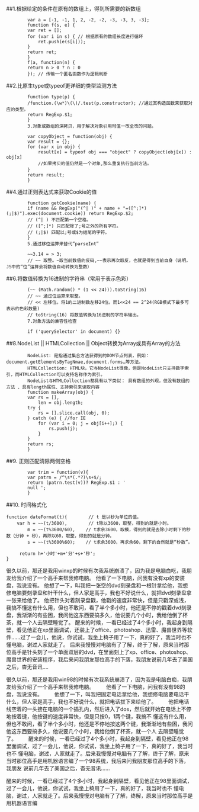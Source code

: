 ##1.根据给定的条件在原有的数组上，得到所需要的新数组

			var a = [-1, -1, 1, 2, -2, -2, -3, -3, 3, -3];
			function f(s, e) {
			var ret = [];
			for (var i in s) { // 根据原有的数组长度进行循环
			    ret.push(e(s[i]));
			}
			return ret;
			}
			f(a, function(n) {
			return n > 0 ? n : 0  
			}); // 传输一个匿名函数作为逻辑判断
##2.比原生type或typeof更详细的类型监测方法

			function type(p) {
			/function.(\w*)\(\)/.test(p.constructor); //通过其构造函数来获取对应的类型。
			return RegExp.$1;
			}
			3.对象或数组的深拷贝，用于解决对象引用时值一改全改的问题。

			var copyObject = function(obj) {
			var result = {};
			for (var x in obj) {
			    result[x] = typeof obj === "object" ? copyObject(obj[x]) : obj[x]
			    //如果拷贝的值仍然是一个对象,那么重复执行当前方法。
			}　　
			return result;
			}
##4.通过正则表达式来获取Cookie的值

			function getCookie(name) {
			if (name && RegExp("(^| )" + name + "=([^;]*)(;|$)").exec(document.cookie)) return RegExp.$2;
			// (^| ) 不匹配第一个空格。
			// ([^;]*) 只匹配除了;号之外的所有字符。
			// (;|$) 匹配以;号或$为结尾的字符。
			}
			5.通过移位运算来替代”parseInt”

			~~3.14 = > 3;
			// ~~ 取整。~取当前数值的反码,~~表示再次取反，也就是得到当前自身（说明，JS中的“位”运算会将数值自动转换为整数）
##6.将数值转换为16进制的字符串（常用于表示色彩）

			(~~ (Math.random() * (1 << 24))).toString(16)
			// ~~ 通过位运算来取整。
			// << 左移位。将1的二进制数左移24位。而1<<24 == 2^24(RGB模式下最多可表示的色彩数量)
			// toString(16) 将数值转换为16进制的字符串输出。
			7.对象方法的兼容性检查

			if ('querySelector' in document) {}
##8.NodeList || HTMLCollection || Object转换为Array或具有Array的方法

			NodeList: 是指通过集合方法获得到的DOM节点列表，例如：document.getElementsByTagNmae,document.forms…等方法。
			HTMLCollection: HTML块，它与NodeList很像，但是NodeList只支持数字索引，而HTMLCollection可以支持名称作为索引。
			NodeList与HTMLCollection都具有以下类似： 具有数组的外观，但没有数组的方法 、具有length属性、支持索引来读取内容
			function makeArray(obj) {
			var rs = [],
			    len = obj.length;
			try {
			    rs = [].slice.call(obj, 0);
			} catch (e) { //for IE
			    for (var i = 0; j = obj[i++];) {
			        rs.push(j);
			    }
			}
			return rs;
			}
##9. 正则匹配清除两侧空格

			var trim = function(v){
			var patrn = /^\s*(.*?)\s+$/;
			return (patrn.test(v))? RegExp.$1 : '
			null ';
			}
##10. 时间格式化

	function dateFormat(t){        // t 是以秒为单位的值。
		var h = ~~(t/3600),        // t除以3600，取整，得到的就是小时。
		    m = ~~(t%3600/60),    // t求余3600，取模，得到的就是去除小时剩下的秒数（分钟 + 秒），再除以60，取整，得到的就是分钟。
		    s = ~~(t%3600%60);    // t求余3600，再求余60，剩下的自然就是“秒数”。

		 return h+'小时'+m+'分'+s+'秒';
	}

很久以前，那还是我用winxp的时候有次我系统崩溃了，因为我是电脑白吃，我朋友给我介绍了一个高手来帮我修电脑。 
他看了一下电脑，问我有没有xp的安装盘，我说没有。 
他想了一下，叫我把一张空的dvd刻录盘和一根针拿给他，我想修电脑要刻录盘和针干什么，但人家是高手，我也不好说什么，就把dvd刻录盘拿一张来给他了。 
他把针头对着刻录盘戳，他戳的速度非常快，但是只戳深或浅，我搞不懂这有什么用，但也不敢问，看了半个多小时，他还是不停的戳着dvd刻录盘，我渐渐的有些困，我问他这东西要搞多久，他说要几个小时，我给他倒了杯茶，就一个人去隔壁睡觉了。 
醒来的时候，一看已经过了4个多小时，我起身到隔壁，看见他正在xp里面调试，还装上了office、photoshop、迅雷、魔兽世界等软件……过了一会儿，他说，你试试，我坐上椅子用了一下，真的好了，我当时也不懂电脑，谢过人家就走了。 
后来我慢慢对电脑有了了解，终于了解，原来当时那位高手是针头刻了一个单面双层的dvd，在里面刻上了xp、office、photoshop、魔兽世界的安装程序，我后来问我朋友那位高手的下落，我朋友说前几年去了美国之后，杳无音讯....


很久以前，那还是我用win98的时候有次我系统崩溃了，因为我是电脑白痴，我朋友给我介绍了一个高手来帮我修电脑。
　　他看了一下电脑，问我有没有98的盘，我说没有。
　　他想了一下，叫我把固定电话拿给他，我想修电脑要电话干什么，但人家是高手，我也不好说什么，就把电话拔下来给他了。
　　他把电话线空着的一头接在电脑的一个插孔内，然后进入了dos，然后就开始在电话上不停地按着键，他按键的速度非常快，但是只按0，1两个键，我搞不 懂这有什么用，但也不敢问，看了半个多小时，他还是不停地按这两个键，我渐渐地有些困，我问他这东西要搞多久，他说要几个小时，我给他倒了杯茶，就一个人 去隔壁睡觉了。
　　醒来的时候，一看已经过了4个多小时，我起身到隔壁，看见他正在98里面调试，过了一会儿，他说，你试试，我坐上椅子用了一下，真的好了，我当时也不 懂电脑，谢过，人家就走了。后来我慢慢对电脑有了了解，终于了解，原来当时那位高手是用机器语言编了一个98系统，我后来问我朋友那位高手的下落，我朋友 说前几年去了美国之后，杳无音讯……



醒来的时候，一看已经过了4个多小时，我起身到隔壁，看见他正在98里面调试，过了一会儿，他说，你试试，我坐上椅用了一下，真的好了，我当时也不 懂电脑，谢过，人家就走了。后来我慢慢对电脑有了了解，终解，原来当时那位高手是用机器语言编